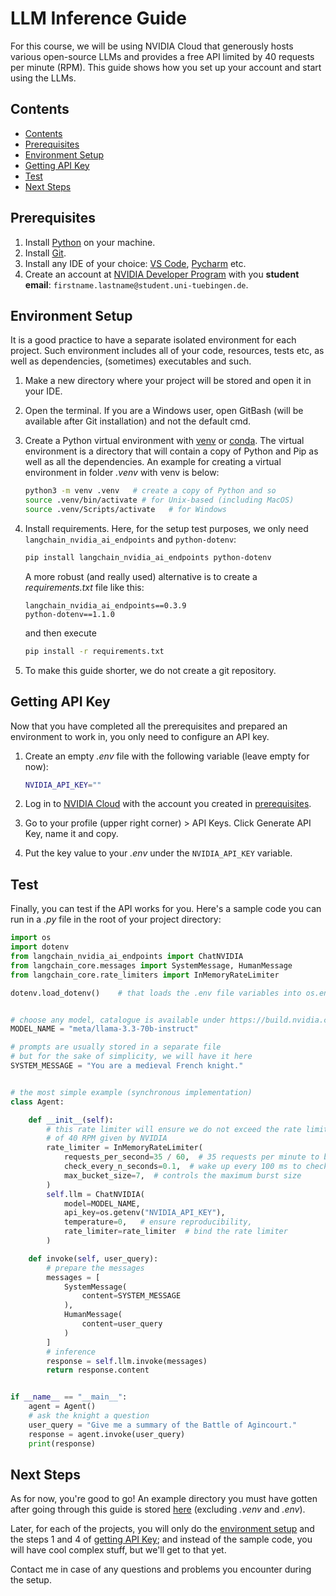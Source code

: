 # LLM Inference Guide

For this course, we will be using NVIDIA Cloud that generously hosts various open-source LLMs and provides a free API limited by 40 requests per minute (RPM). This guide shows how you set up your account and start using the LLMs.


## Contents
* [Contents](#contents)
* [Prerequisites](#prerequisites)
* [Environment Setup](#environment-setup)
* [Getting API Key](#getting-api-key)
* [Test](#test)
* [Next Steps](#next-steps)


## Prerequisites

1. Install [Python](https://www.python.org/downloads/) on your machine.
2. Install [Git](https://git-scm.com/downloads).
3. Install any IDE of your choice: [VS Code](https://code.visualstudio.com/download), [Pycharm](https://www.jetbrains.com/help/pycharm/installation-guide.html) etc.
4. Create an account at [NVIDIA Developer Program](https://developer.nvidia.com/developer-program) with you **student email**: `firstname.lastname@student.uni-tuebingen.de`.


## Environment Setup

It is a good practice to have a separate isolated environment for each project. Such environment includes all of your code, resources, tests etc, as well as dependencies, (sometimes) executables and such.

1. Make a new directory where your project will be stored and open it in your IDE.
2. Open the terminal. If you are a Windows user, open GitBash (will be available after Git installation) and not the default cmd.
3. Create a Python virtual environment with [venv](https://docs.python.org/3/library/venv.html) or [conda](https://docs.conda.io/projects/conda/en/latest/user-guide/tasks/manage-environments.html). The virtual environment is a directory that will contain a copy of Python and Pip as well as all the dependencies. An example for creating a virtual environment in folder _.venv_ with venv is below:

    ```bash
    python3 -m venv .venv   # create a copy of Python and so
    source .venv/bin/activate # for Unix-based (including MacOS)
    source .venv/Scripts/activate   # for Windows
    ```

4. Install requirements. Here, for the setup test purposes, we only need `langchain_nvidia_ai_endpoints` and `python-dotenv`:

    ```bash
    pip install langchain_nvidia_ai_endpoints python-dotenv
    ```

    A more robust (and really used) alternative is to create a _requirements.txt_ file like this:

    ```text
    langchain_nvidia_ai_endpoints==0.3.9
    python-dotenv==1.1.0
    ```

    and then execute

    ```bash
    pip install -r requirements.txt
    ```

5. To make this guide shorter, we do not create a git repository.


## Getting API Key

Now that you have completed all the prerequisites and prepared an environment to work in, you only need to configure an API key.

1. Create an empty _.env_ file with the following variable (leave empty for now):

    ```bash
    NVIDIA_API_KEY=""
    ```

2. Log in to [NVIDIA Cloud](https://build.nvidia.com/) with the account you created in [prerequisites](#prerequisites).
3. Go to your profile (upper right corner) > API Keys. Click Generate API Key, name it and copy.
4. Put the key value to your _.env_ under the `NVIDIA_API_KEY` variable.


## Test

Finally, you can test if the API works for you. Here's a sample code you can run in a _.py_ file in the root of your project directory:

```python
import os
import dotenv
from langchain_nvidia_ai_endpoints import ChatNVIDIA
from langchain_core.messages import SystemMessage, HumanMessage
from langchain_core.rate_limiters import InMemoryRateLimiter

dotenv.load_dotenv()    # that loads the .env file variables into os.environ


# choose any model, catalogue is available under https://build.nvidia.com/models
MODEL_NAME = "meta/llama-3.3-70b-instruct"

# prompts are usually stored in a separate file
# but for the sake of simplicity, we will have it here
SYSTEM_MESSAGE = "You are a medieval French knight."


# the most simple example (synchronous implementation)
class Agent:

    def __init__(self):
        # this rate limiter will ensure we do not exceed the rate limit
        # of 40 RPM given by NVIDIA
        rate_limiter = InMemoryRateLimiter(
            requests_per_second=35 / 60,  # 35 requests per minute to be sure
            check_every_n_seconds=0.1,  # wake up every 100 ms to check whether allowed to make a request,
            max_bucket_size=7,  # controls the maximum burst size
        )
        self.llm = ChatNVIDIA(
            model=MODEL_NAME,
            api_key=os.getenv("NVIDIA_API_KEY"), 
            temperature=0,   # ensure reproducibility,
            rate_limiter=rate_limiter  # bind the rate limiter
        )

    def invoke(self, user_query):
        # prepare the messages
        messages = [
            SystemMessage(
                content=SYSTEM_MESSAGE
            ),
            HumanMessage(
                content=user_query
            )
        ]
        # inference
        response = self.llm.invoke(messages)
        return response.content


if __name__ == "__main__":
    agent = Agent()
    # ask the knight a question
    user_query = "Give me a summary of the Battle of Agincourt."
    response = agent.invoke(user_query)
    print(response)
```


## Next Steps

As for now, you're good to go! An example directory you must have gotten after going through this guide is stored [here](https://github.com/maxschmaltz/Course-LLM-based-Assistants/tree/main/llm-based-assistants/infos/llm_inference_guide) (excluding _.venv_ and _.env_).


Later, for each of the projects, you will only do the [environment setup](#environment-setup) and the steps 1 and 4 of [getting API Key](#getting-api-key); and instead of the sample code, you will have cool complex stuff, but we'll get to that yet.

Contact me in case of any questions and problems you encounter during the setup.